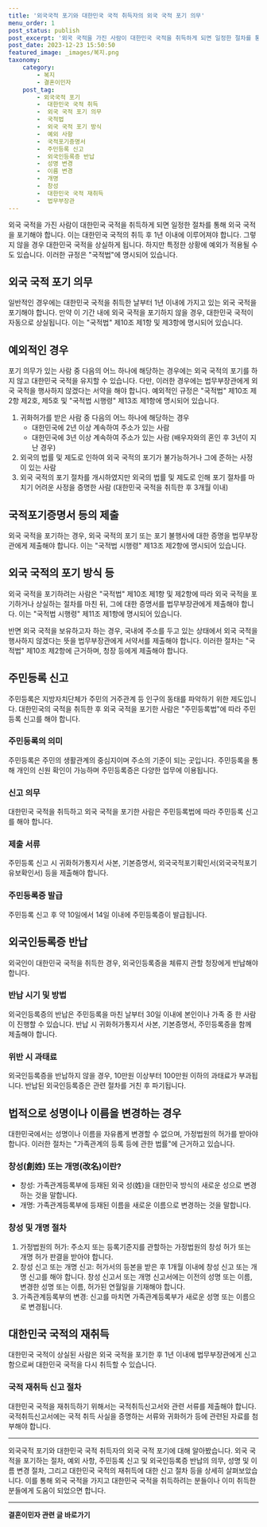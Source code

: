 ```yaml
---
title: '외국국적 포기와 대한민국 국적 취득자의 외국 국적 포기 의무'
menu_order: 1
post_status: publish
post_excerpt: '외국 국적을 가진 사람이 대한민국 국적을 취득하게 되면 일정한 절차를 통해 외국 국적을 포기해야 합니다. 이는 대한민국 국적의 취득 후 1년 이내에 이루어져야 합니다. 그렇지 않을 경우 대한민국 국적을 상실하게 됩니다. 하지만 특정한 상황에 예외가 적용될 수도 있습니다. 이러한 규정은  국적법 에 명시되어 있습니다.'
post_date: 2023-12-23 15:50:50
featured_image: _images/복지.png
taxonomy:
    category:
        - 복지
        - 결혼이민자
    post_tag:
        - 외국국적 포기
        -  대한민국 국적 취득
        -  외국 국적 포기 의무
        -  국적법
        -  외국 국적 포기 방식
        -  예외 사항
        -  국적포기증명서
        -  주민등록 신고
        -  외국인등록증 반납
        -  성명 변경
        -  이름 변경
        -  개명
        -  창성
        -  대한민국 국적 재취득
        -  법무부장관
---
```



외국 국적을 가진 사람이 대한민국 국적을 취득하게 되면 일정한 절차를 통해 외국 국적을 포기해야 합니다. 이는 대한민국 국적의 취득 후 1년 이내에 이루어져야 합니다. 그렇지 않을 경우 대한민국 국적을 상실하게 됩니다. 하지만 특정한 상황에 예외가 적용될 수도 있습니다. 이러한 규정은 "국적법"에 명시되어 있습니다.

## 외국 국적 포기 의무

일반적인 경우에는 대한민국 국적을 취득한 날부터 1년 이내에 가지고 있는 외국 국적을 포기해야 합니다. 만약 이 기간 내에 외국 국적을 포기하지 않을 경우, 대한민국 국적이 자동으로 상실됩니다. 이는 "국적법" 제10조 제1항 및 제3항에 명시되어 있습니다.

## 예외적인 경우

포기 의무가 있는 사람 중 다음의 어느 하나에 해당하는 경우에는 외국 국적의 포기를 하지 않고 대한민국 국적을 유지할 수 있습니다. 다만, 이러한 경우에는 법무부장관에게 외국 국적을 행사하지 않겠다는 서약을 해야 합니다. 예외적인 규정은 "국적법" 제10조 제2항 제2호, 제5호 및 "국적법 시행령" 제13조 제1항에 명시되어 있습니다.

1. 귀화허가를 받은 사람 중 다음의 어느 하나에 해당하는 경우
   - 대한민국에 2년 이상 계속하여 주소가 있는 사람
   - 대한민국에 3년 이상 계속하여 주소가 있는 사람 (배우자와의 혼인 후 3년이 지난 경우)
2. 외국의 법률 및 제도로 인하여 외국 국적의 포기가 불가능하거나 그에 준하는 사정이 있는 사람
3. 외국 국적의 포기 절차를 개시하였지만 외국의 법률 및 제도로 인해 포기 절차를 마치기 어려운 사정을 증명한 사람 (대한민국 국적을 취득한 후 3개월 이내)

## 국적포기증명서 등의 제출

외국 국적을 포기하는 경우, 외국 국적의 포기 또는 포기 불행사에 대한 증명을 법무부장관에게 제출해야 합니다. 이는 "국적법 시행령" 제13조 제2항에 명시되어 있습니다.

## 외국 국적의 포기 방식 등

외국 국적을 포기하려는 사람은 "국적법" 제10조 제1항 및 제2항에 따라 외국 국적을 포기하거나 상실하는 절차를 마친 뒤, 그에 대한 증명서를 법무부장관에게 제출해야 합니다. 이는 "국적법 시행령" 제11조 제1항에 명시되어 있습니다.

반면 외국 국적을 보유하고자 하는 경우, 국내에 주소를 두고 있는 상태에서 외국 국적을 행사하지 않겠다는 뜻을 법무부장관에게 서약서를 제출해야 합니다. 이러한 절차는 "국적법" 제10조 제2항에 근거하며, 청장 등에게 제출해야 합니다.

## 주민등록 신고

주민등록은 지방자치단체가 주민의 거주관계 등 인구의 동태를 파악하기 위한 제도입니다. 대한민국의 국적을 취득한 후 외국 국적을 포기한 사람은 "주민등록법"에 따라 주민등록 신고를 해야 합니다.

### 주민등록의 의미

주민등록은 주민의 생활관계의 중심지이며 주소의 기준이 되는 곳입니다. 주민등록을 통해 개인의 신원 확인이 가능하며 주민등록증은 다양한 업무에 이용됩니다.

### 신고 의무

대한민국 국적을 취득하고 외국 국적을 포기한 사람은 주민등록법에 따라 주민등록 신고를 해야 합니다.

### 제출 서류

주민등록 신고 시 귀화허가통지서 사본, 기본증명서, 외국국적포기확인서(외국국적포기유보확인서) 등을 제출해야 합니다.

### 주민등록증 발급

주민등록 신고 후 약 10일에서 14일 이내에 주민등록증이 발급됩니다.

## 외국인등록증 반납

외국인이 대한민국 국적을 취득한 경우, 외국인등록증을 체류지 관할 청장에게 반납해야 합니다.

### 반납 시기 및 방법

외국인등록증의 반납은 주민등록을 마친 날부터 30일 이내에 본인이나 가족 중 한 사람이 진행할 수 있습니다. 반납 시 귀화허가통지서 사본, 기본증명서, 주민등록증을 함께 제출해야 합니다.

### 위반 시 과태료

외국인등록증을 반납하지 않을 경우, 10만원 이상부터 100만원 이하의 과태료가 부과됩니다. 반납된 외국인등록증은 관련 절차를 거친 후 파기됩니다.

## 법적으로 성명이나 이름을 변경하는 경우

대한민국에서는 성명이나 이름을 자유롭게 변경할 수 없으며, 가정법원의 허가를 받아야 합니다. 이러한 절차는 "가족관계의 등록 등에 관한 법률"에 근거하고 있습니다.

### 창성(創姓) 또는 개명(改名)이란?

- 창성: 가족관계등록부에 등재된 외국 성(姓)을 대한민국 방식의 새로운 성으로 변경하는 것을 말합니다.
- 개명: 가족관계등록부에 등재된 이름을 새로운 이름으로 변경하는 것을 말합니다.

### 창성 및 개명 절차

1. 가정법원의 허가: 주소지 또는 등록기준지를 관할하는 가정법원의 창성 허가 또는 개명 허가 판결을 받아야 합니다.
2. 창성 신고 또는 개명 신고: 허가서의 등본을 받은 후 1개월 이내에 창성 신고 또는 개명 신고를 해야 합니다. 창성 신고서 또는 개명 신고서에는 이전의 성명 또는 이름, 변경한 성명 또는 이름, 허가된 연월일을 기재해야 합니다.
3. 가족관계등록부의 변경: 신고를 마치면 가족관계등록부가 새로운 성명 또는 이름으로 변경됩니다.

## 대한민국 국적의 재취득

대한민국 국적이 상실된 사람은 외국 국적을 포기한 후 1년 이내에 법무부장관에게 신고함으로써 대한민국 국적을 다시 취득할 수 있습니다.

### 국적 재취득 신고 절차

대한민국 국적을 재취득하기 위해서는 국적취득신고서와 관련 서류를 제출해야 합니다. 국적취득신고서에는 국적 취득 사실을 증명하는 서류와 귀화허가 등에 관련된 자료를 첨부해야 합니다.

---

외국국적 포기와 대한민국 국적 취득자의 외국 국적 포기에 대해 알아봤습니다. 외국 국적을 포기하는 절차, 예외 사항, 주민등록 신고 및 외국인등록증 반납의 의무, 성명 및 이름 변경 절차, 그리고 대한민국 국적의 재취득에 대한 신고 절차 등을 상세히 살펴보았습니다. 이를 통해 외국 국적을 가지고 대한민국 국적을 취득하려는 분들이나 이미 취득한 분들에게 도움이 되었으면 합니다.
<!-- wp:separator -->
<hr class="wp-block-separator has-alpha-channel-opacity"/>
<!-- /wp:separator -->

<!-- wp:group {"backgroundColor":"base","layout":{"type":"constrained"}} -->
<div class="wp-block-group has-base-background-color has-background"><!-- wp:paragraph {"align":"center","fontSize":"medium"} -->
<p class="has-text-align-center has-large-font-size"><strong>결혼이민자 관련 글 바로가기</strong></p>
<!-- /wp:paragraph -->


<!-- wp:latest-posts
{"categories":[{"id":14581,"count":19,"description":"","link":"https://uknowlaw.com/category/%ea%b2%b0%ed%98%bc%ec%9d%b4%eb%af%bc%ec%9e%90/","name":"결혼이민자","slug":"결혼이민자","taxonomy":"category","parent":0,"meta":[],"_links":{"self":[{"href":"https://uknowlaw.com/wp-json/wp/v2/categories/14581"}],"collection":[{"href":"https://uknowlaw.com/wp-json/wp/v2/categories"}],"about":[{"href":"https://uknowlaw.com/wp-json/wp/v2/taxonomies/category"}],"wp:post_type":[{"href":"https://uknowlaw.com/wp-json/wp/v2/posts?categories=14581"}],"curies":[{"name":"wp","href":"https://api.w.org/{rel}","templated":true}]}}],"postsToShow":100,"excerptLength":28,"postLayout":"grid","columns":2,"featuredImageAlign":"left","featuredImageSizeSlug":"large","fontSize":"small"} /--></div>
<!-- /wp:group -->
